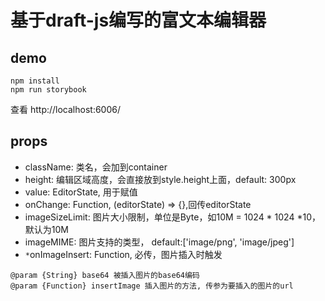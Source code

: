 # 基于draft-js编写的富文本编辑器

## demo
```
npm install
npm run storybook
```
查看 http://localhost:6006/

## props
* className: 类名，会加到container
* height: 编辑区域高度，会直接放到style.height上面，default: 300px
* value: EditorState, 用于赋值
* onChange: Function, (editorState) => {},回传editorState
* imageSizeLimit: 图片大小限制，单位是Byte，如10M = 1024 * 1024 *10，默认为10M
* imageMIME: 图片支持的类型， default:['image/png', 'image/jpeg']
* `*`onImageInsert: Function, 必传，图片插入时触发
```
@param {String} base64 被插入图片的base64编码
@param {Function} insertImage 插入图片的方法, 传参为要插入的图片的url
```
